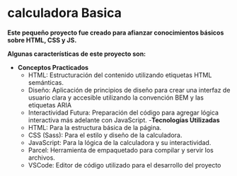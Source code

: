 # calculadora Basica

**Este pequeño proyecto fue creado para afianzar conocimientos básicos sobre HTML, CSS y JS.**

**Algunas características de este proyecto son:**
- **Conceptos Practicados**
    -   HTML: Estructuración del contenido utilizando etiquetas HTML semánticas.
    -   Diseño: Aplicación de principios de diseño para crear una interfaz de usuario clara y accesible utilizando la convención BEM y las etiquetas ARIA 
    -   Interactividad Futura: Preparación del código para agregar lógica interactiva más adelante con JavaScript.
-**Tecnologías Utilizadas**
    -   HTML: Para la estructura básica de la página.
    -   CSS (Sass): Para el estilo y diseño de la calculadora.
    -   JavaScript: Para la lógica de la calculadora y su interactividad.
    -   Parcel: Herramienta de empaquetado para compilar y servir los archivos.
    -   VSCode: Editor de código utilizado para el desarrollo del proyecto

